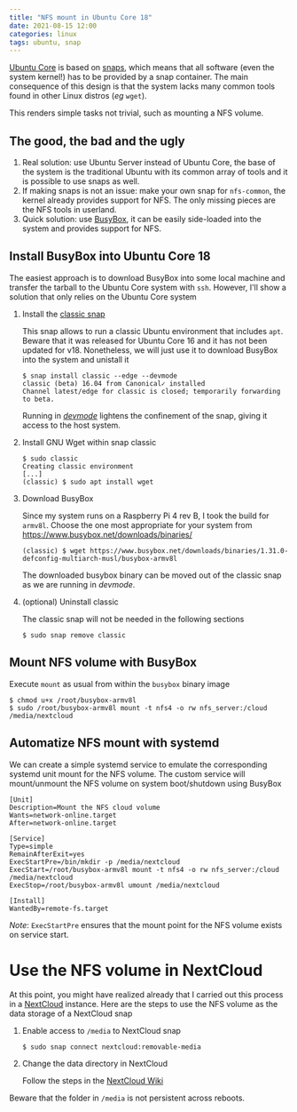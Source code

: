 ```yaml
---
title: "NFS mount in Ubuntu Core 18"
date: 2021-08-15 12:00
categories: linux
tags: ubuntu, snap
---
```


[Ubuntu Core](https://ubuntu.com/core) is based on [snaps](https://snapcraft.io/), which means that all software (even the system kernel!) has to be provided by a snap container. The main consequence of this design is that the system lacks many common tools found in other Linux distros (*eg* `wget`).

This renders simple tasks not trivial, such as mounting a NFS volume.

## The good, the bad and the ugly

1. Real solution: use Ubuntu Server instead of Ubuntu Core, the base of the system is the traditional Ubuntu with its common array of tools and it is possible to use snaps as well.
2. If making snaps is not an issue: make your own snap for `nfs-common`, the kernel already provides support for NFS. The only missing pieces are the NFS tools in userland.
3. Quick solution: use [BusyBox](https://www.busybox.net/), it can be easily side-loaded into the system and provides support for NFS.

## Install BusyBox into Ubuntu Core 18

The easiest approach is to download BusyBox into some local machine and transfer the tarball to the Ubuntu Core system with `ssh`. However, I'll show a solution that only relies on the Ubuntu Core system

1. Install the [classic snap](https://github.com/snapcore/classic-snap)

    This snap allows to run a classic Ubuntu environment that includes `apt`. Beware that it was released for Ubuntu Core 16 and it has not been updated for v18. Nonetheless, we will just use it to download BusyBox into the system and unistall it

    ```console
    $ snap install classic --edge --devmode
    classic (beta) 16.04 from Canonical✓ installed
    Channel latest/edge for classic is closed; temporarily forwarding to beta.
    ```

    Running in [*devmode*](https://snapcraft.io/docs/snap-confinement) lightens the confinement of the snap, giving it access to the host system.

2. Install GNU Wget within snap classic

    ```console
    $ sudo classic
    Creating classic environment
    [...]
    (classic) $ sudo apt install wget
    ```

3. Download BusyBox

    Since my system runs on a Raspberry Pi 4 rev B, I took the build for `armv8l`. Choose the one most appropriate for your system from https://www.busybox.net/downloads/binaries/

    ```console
    (classic) $ wget https://www.busybox.net/downloads/binaries/1.31.0-defconfig-multiarch-musl/busybox-armv8l
    ```

    The downloaded busybox binary can be moved out of the classic snap as we are running in *devmode*.

4. (optional) Uninstall classic

    The classic snap will not be needed in the following sections

    ```console
    $ sudo snap remove classic
    ```

## Mount NFS volume with BusyBox

Execute `mount` as usual from within the `busybox` binary image

```console
$ chmod u+x /root/busybox-armv8l
$ sudo /root/busybox-armv8l mount -t nfs4 -o rw nfs_server:/cloud /media/nextcloud
```

## Automatize NFS mount with systemd

We can create a simple systemd service to emulate the corresponding systemd unit mount for the NFS volume. The custom service will mount/unmount the NFS volume on system boot/shutdown using BusyBox

```
[Unit]
Description=Mount the NFS cloud volume
Wants=network-online.target
After=network-online.target

[Service]
Type=simple
RemainAfterExit=yes
ExecStartPre=/bin/mkdir -p /media/nextcloud
ExecStart=/root/busybox-armv8l mount -t nfs4 -o rw nfs_server:/cloud /media/nextcloud
ExecStop=/root/busybox-armv8l umount /media/nextcloud

[Install]
WantedBy=remote-fs.target
```

*Note*: `ExecStartPre` ensures that the mount point for the NFS volume exists on service start.

# Use the NFS volume in NextCloud

At this point, you might have realized already that I carried out this process in a [NextCloud](https://nextcloud.com/) instance. Here are the steps to use the NFS volume as the data storage of a NextCloud snap

1. Enable access to `/media` to NextCloud snap

    ```console
    $ sudo snap connect nextcloud:removable-media
    ```

2. Change the data directory in NextCloud

    Follow the steps in the [NextCloud Wiki](https://github.com/nextcloud-snap/nextcloud-snap/wiki/Change-data-directory-to-use-another-disk-partition)

Beware that the folder in `/media` is not persistent across reboots.
